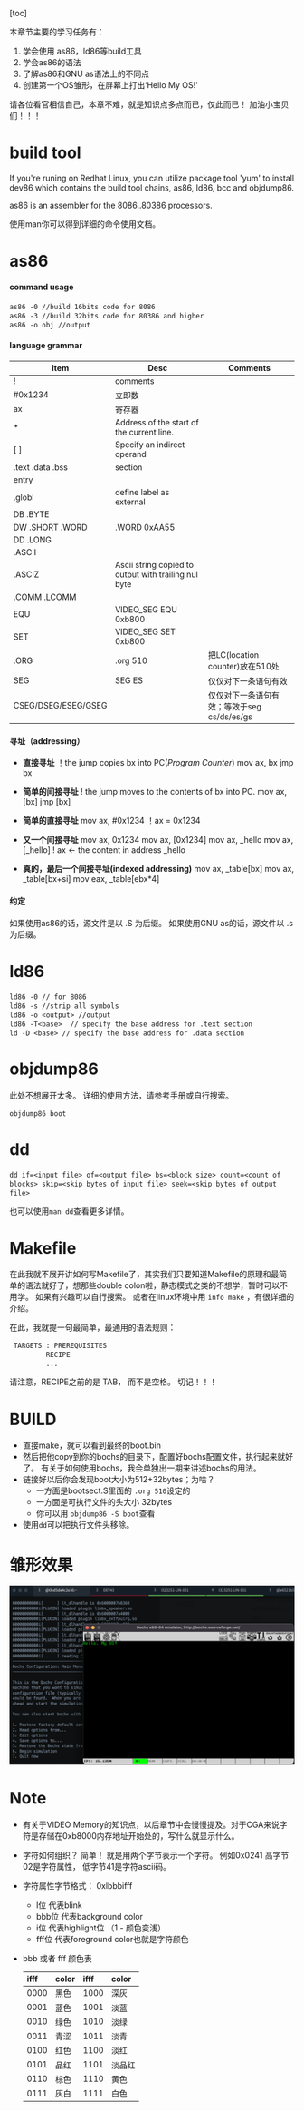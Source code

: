 [toc]

本章节主要的学习任务有：
1. 学会使用 as86，ld86等build工具
2. 学会as86的语法
3. 了解as86和GNU as语法上的不同点
4. 创建第一个OS雏形，在屏幕上打出‘Hello My OS!'

请各位看官相信自己，本章不难，就是知识点多点而已，仅此而已！ 加油小宝贝们！！！

# build tool
If you're runing on Redhat Linux, you can utilize package tool 'yum' to install dev86 which contains the build tool chains, as86, ld86, bcc and objdump86.

as86  is an assembler for the 8086..80386 processors.

使用man你可以得到详细的命令使用文档。

# as86
#### command usage
    as86 -0 //build 16bits code for 8086
    as86 -3 //build 32bits code for 80386 and higher
    as86 -o obj //output

#### language grammar
|Item|Desc|Comments|
|---|---|---|
| ! | comments||
 #0x1234 | 立即数 ||
| ax| 寄存器||
| * | Address of the start of the current line. ||
|[ ]|Specify an indirect operand||
|.text .data .bss | section ||
| entry | | |
| .globl | define label as external | |
| DB .BYTE || |
| DW .SHORT .WORD|.WORD 0xAA55| |
| DD .LONG || |
| .ASCII || |
| .ASCIZ | Ascii string copied to output with trailing nul byte | |
| .COMM .LCOMM || |
| EQU | VIDEO_SEG EQU 0xb800| |
| SET | VIDEO_SEG SET 0xb800| |
| .ORG |.org 510| 把LC(location counter)放在510处|
|SEG|SEG ES|仅仅对下一条语句有效|
|CSEG/DSEG/ESEG/GSEG||仅仅对下一条语句有效；等效于seg cs/ds/es/gs|


#### 寻址（addressing）
- **直接寻址**
    ！the jump copies bx into PC(*Program Counter*)
    mov ax, bx
    jmp bx

- **简单的间接寻址**
    ! the jump moves to the contents of bx into PC.
    mov ax, [bx]
    jmp [bx]

- **简单的直接寻址**
    mov ax, #0x1234   ！ax = 0x1234

- **又一个间接寻址**
    mov ax, 0x1234
    mov ax, [0x1234]
    mov ax, _hello
    mov ax, [_hello]  ! ax <- the content in address _hello

- **真的，最后一个间接寻址(indexed addressing)**
    mov ax, _table[bx]
    mov ax, _table[bx+si]
    mov eax, _table[ebx*4]

#### 约定
如果使用as86的话，源文件是以 .S 为后缀。
如果使用GNU as的话，源文件以 .s 为后缀。


# ld86
    ld86 -0 // for 8086
    ld86 -s //strip all symbols
    ld86 -o <output> //output
    ld86 -T<base>  // specify the base address for .text section
    ld -D <base> // specify the base address for .data section

# objdump86
此处不想展开太多。 详细的使用方法，请参考手册或自行搜索。
    
    objdump86 boot

# dd

    dd if=<input file> of=<output file> bs=<block size> count=<count of blocks> skip=<skip bytes of input file> seek=<skip bytes of output file> 

也可以使用`man dd`查看更多详情。

# Makefile
在此我就不展开讲如何写Makefile了，其实我们只要知道Makefile的原理和最简单的语法就好了，想那些double colon啦，静态模式之类的不想学，暂时可以不用学。
如果有兴趣可以自行搜索。 或者在linux环境中用 `info make` ，有很详细的介绍。

在此，我就提一句最简单，最通用的语法规则：

     TARGETS : PREREQUISITES
             RECIPE
             ...

请注意，RECIPE之前的是 TAB， 而不是空格。 切记！！！


# BUILD
- 直接make，就可以看到最终的boot.bin
- 然后把他copy到你的bochs的目录下，配置好bochs配置文件，执行起来就好了。 有关于如何使用bochs，我会单独出一期来讲述bochs的用法。
- 链接好以后你会发现boot大小为512+32bytes；为啥？
    * 一方面是bootsect.S里面的 `.org 510`设定的
    * 一方面是可执行文件的头大小 32bytes
    * 你可以用 `objdump86 -S boot`查看
- 使用`dd`可以把执行文件头移除。


# 雏形效果
![DEMO of OS](%E9%9B%8F%E5%BD%A2%E6%95%88%E6%9E%9C.png "刚孵化出来")


# Note
- 有关于VIDEO Memory的知识点，以后章节中会慢慢提及。对于CGA来说字符是存储在0xb8000内存地址开始处的，写什么就显示什么。
- 字符如何组织？ 简单！ 就是用两个字节表示一个字符。 例如0x0241 高字节02是字符属性， 低字节41是字符ascii码。
- 字符属性字节格式： 0xlbbbifff   
    * l位 代表blink
    * bbb位 代表background color
    * i位 代表highlight位 （1 - 颜色变浅）
    * fff位 代表foreground color也就是字符颜色

- bbb 或者 fff 颜色表

    |ifff|color|ifff|color|
    |---|---|---|---|
    |0000|黑色|1000|深灰|
    |0001|蓝色|1001|淡蓝|
    |0010|绿色|1010|淡绿|
    |0011|青涩|1011|淡青|
    |0100|红色|1100|淡红|
    |0101|品红|1101|淡品红|
    |0110|棕色|1110|黄色|
    |0111|灰白|1111|白色|

